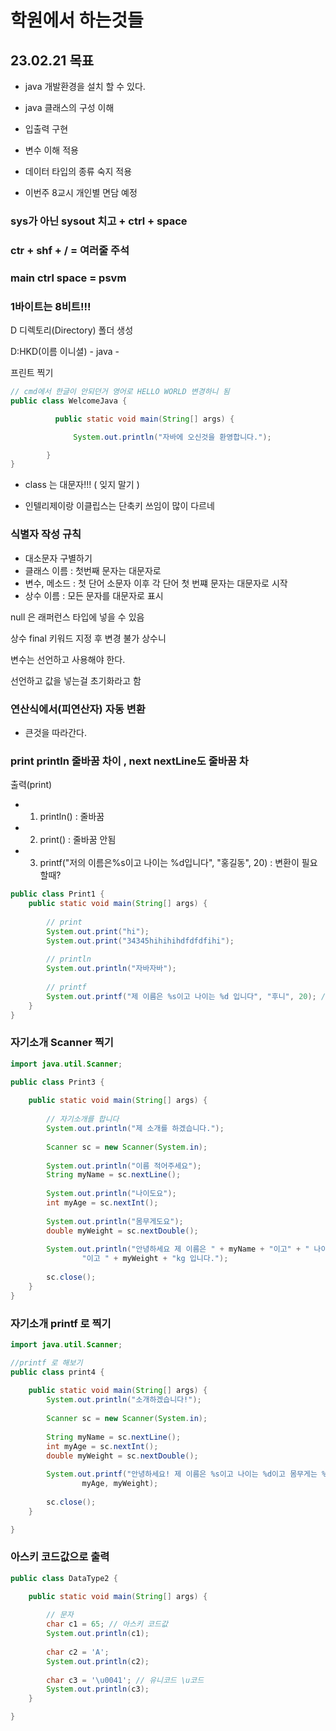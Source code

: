 # 학원에서 하는것들

## 23.02.21 목표
- java 개발환경을 설치 할 수 있다.
- java 클래스의 구성 이해
- 입출력 구현
- 변수 이해 적용
- 데이터 타입의 종류 숙지 적용

- 이번주 8교시 개인별 면담 예정

### sys가 아닌 sysout 치고 + ctrl + space
### ctr + shf + /  = 여러줄 주석
### main ctrl space = psvm

### 1바이트는 8비트!!!

D 디렉토리(Directory) 폴더 생성

D:HKD(이름 이니셜) - java -

프린트 찍기
```JAVA
// cmd에서 한글이 안되던거 영어로 HELLO WORLD 변경하니 됨
public class WelcomeJava {

	      public static void main(String[] args) {

			  System.out.println("자바에 오신것을 환영합니다.");

		}
}
```

- class 는 대문자!!! ( 잊지 말기 )

- 인텔리제이랑 이클립스는 단축키 쓰임이 많이 다르네

### 식별자 작성 규칙

- 대소문자 구별하기
- 클래스 이름 : 첫번째 문자는 대문자로
- 변수, 메소드 : 첫 단어 소문자 이후 각 단어 첫 번쨰 문자는 대문자로 시작
- 상수 이름 : 모든 문자를 대문자로 표시

null 은 래퍼런스 타입에 넣을 수 있음

상수 final 키워드 지정 후 변경 불가 상수니

변수는 선언하고 사용해야 한다.

선언하고 값을 넣는걸 초기화라고 함

### 연산식에서(피연산자) 자동 변환
- 큰것을 따라간다.

### print println 줄바꿈 차이 , next nextLine도 줄바꿈 차
출력(print)
- 1) println() : 줄바꿈
- 2) print()	 : 줄바꿈 안됨
- 3) printf("저의 이름은%s이고 나이는 %d입니다", "홍길동", 20)	 : 변환이 필요할때?

~~~java
public class Print1 {
	public static void main(String[] args) {
		
		// print
		System.out.print("hi");
		System.out.print("34345hihihihdfdfdfihi");
		
		// println
		System.out.println("자바자바");
		
		// printf
		System.out.printf("제 이름은 %s이고 나이는 %d 입니다", "후니", 20); // %.4f 소수점 4자리
	}
}
~~~

### 자기소개 Scanner 찍기
~~~java
import java.util.Scanner;

public class Print3 {
	
	public static void main(String[] args) {
		
		// 자기소개를 합니다
		System.out.println("제 소개를 하겠습니다.");
		
		Scanner sc = new Scanner(System.in);
		
		System.out.println("이름 적어주세요");
		String myName = sc.nextLine();
		
		System.out.println("나이도요");
		int myAge = sc.nextInt();
		
		System.out.println("몸무게도요");
		double myWeight = sc.nextDouble();
		
		System.out.println("안녕하세요 제 이름은 " + myName + "이고" + " 나이는 " + myAge + 
				"이고 " + myWeight + "kg 입니다.");
		
		sc.close();
	}
}
~~~

### 자기소개 printf 로 찍기
~~~java
import java.util.Scanner;

//printf 로 해보기
public class print4 {
	
	public static void main(String[] args) {
		System.out.println("소개하겠습니다!");
		
		Scanner sc = new Scanner(System.in);
		
		String myName = sc.nextLine();
		int myAge = sc.nextInt();
		double myWeight = sc.nextDouble();
		
		System.out.printf("안녕하세요! 제 이름은 %s이고 나이는 %d이고 몸무게는 %.3f 입니다.", myName,
				myAge, myWeight);
		
		sc.close();
	}

}
~~~

### 아스키 코드값으로 출력
~~~java
public class DataType2 {

	public static void main(String[] args) {
		
		// 문자
		char c1 = 65; // 아스키 코드값
		System.out.println(c1);
				
		char c2 = 'A';
		System.out.println(c2);
		
		char c3 = '\u0041'; // 유니코드 \u코드
		System.out.println(c3);
	}

}
~~~
